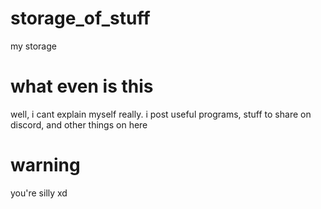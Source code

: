 # storage_of_stuff
my storage

# what even is this
well, i cant explain myself really.
i post useful programs, stuff to share on discord, and other things on here

# warning
you're silly xd
